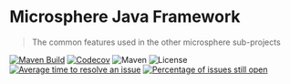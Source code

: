 # Microsphere Java Framework
> The common features used in the other microsphere sub-projects

[![Maven Build](https://github.com/microsphere-projects/microsphere-java/actions/workflows/maven-build.yml/badge.svg)](https://github.com/microsphere-projects/microsphere-java/actions/workflows/maven-build.yml)
[![Codecov](https://codecov.io/gh/microsphere-projects/microsphere-java/branch/dev/graph/badge.svg)](https://app.codecov.io/gh/microsphere-projects/microsphere-java)
![Maven](https://img.shields.io/maven-central/v/io.github.microsphere-projects/microsphere-java.svg)
![License](https://img.shields.io/github/license/microsphere-projects/microsphere-java.svg)
[![Average time to resolve an issue](http://isitmaintained.com/badge/resolution/microsphere-projects/microsphere-java.svg)](http://isitmaintained.com/project/microsphere-projects/microsphere-java "Average time to resolve an issue")
[![Percentage of issues still open](http://isitmaintained.com/badge/open/microsphere-projects/microsphere-java.svg)](http://isitmaintained.com/project/microsphere-projects/microsphere-java "Percentage of issues still open")